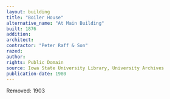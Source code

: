 ```yaml
---
layout: building
title: "Boiler House"
alternative_name: "At Main Building"
built: 1876
addition:
architect:
contractor: "Peter Raff & Son" 
razed: 
author:
rights: Public Domain
source: Iowa State University Library, University Archives
publication-date: 1980 
---
```


Removed: 1903